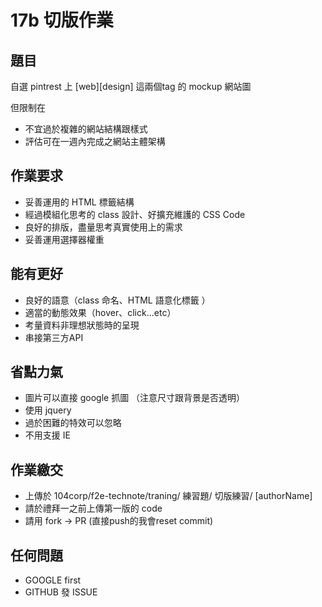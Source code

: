 # 17b 切版作業

## 題目
自選 pintrest 上 [web][design] 這兩個tag 的 mockup 網站圖

但限制在

* 不宜過於複雜的網站結構跟樣式
* 評估可在一週內完成之網站主體架構

## 作業要求

* 妥善運用的 HTML 標籤結構
* 經過模組化思考的 class 設計、好擴充維護的 CSS Code
* 良好的排版，盡量思考真實使用上的需求
* 妥善運用選擇器權重

## 能有更好

* 良好的語意（class 命名、HTML 語意化標籤 ）
* 適當的動態效果（hover、click...etc）
* 考量資料非理想狀態時的呈現
* 串接第三方API

## 省點力氣

* 圖片可以直接 google 抓圖 （注意尺寸跟背景是否透明）
* 使用 jquery
* 過於困難的特效可以忽略
* 不用支援 IE

## 作業繳交

* 上傳於 104corp/f2e-technote/traning/ 練習題/ 切版練習/ [authorName]
* 請於禮拜一之前上傳第一版的 code
* 請用 fork -> PR (直接push的我會reset commit)

## 任何問題

* GOOGLE first
* GITHUB 發 ISSUE